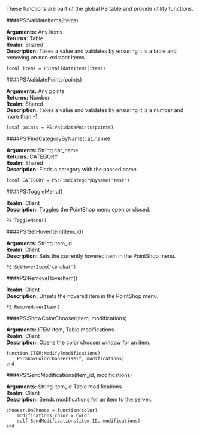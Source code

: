 <p class="lead">These functions are part of the global PS table and provide utility functions.</p>

####<a name="validate-items"></a>PS:ValidateItems(items)

**Arguments:** <span class="type">Any</span> items  
**Returns:** <span class="type">Table</span>  
**Realm:** <span class="shared">Shared</span>  
**Description:** Takes a value and validates by ensuring it is a table and removing an non-existant items.

    local items = PS:ValidateItems(items)

####<a name="validate-points"></a>PS:ValidatePoints(points)

**Arguments:** <span class="type">Any</span> points  
**Returns:** <span class="type">Number</span>  
**Realm:** <span class="shared">Shared</span>  
**Description:** Takes a value and validates by ensuring it is a number and more than -1.

    local points = PS:ValidatePoints(points)

####<a name="find-category-by-name"></a>PS:FindCategoryByName(cat\_name)

**Arguments:** <span class="type">String</span> cat\_name  
**Returns:** <span class="type">CATEGORY</span>  
**Realm:** <span class="shared">Shared</span>  
**Description:** Finds a category with the passed name.

    local CATEGORY = PS:FindCategoryByName('test')

####<a name="toggle-menu"></a>PS:ToggleMenu()

**Realm:** <span class="client">Client</span>  
**Description:** Toggles the PointShop menu open or closed.

    PS:ToggleMenu()

####<a name="set-hover-item"></a>PS:SetHoverItem(item\_id)

**Arguments:** <span class="type">String</span> item\_id  
**Realm:** <span class="client">Client</span>  
**Description:** Sets the currently hovered item in the PointShop menu.

    PS:SetHoverItem('conehat')

####<a name="remove-hover-item"></a>PS:RemoveHoverItem()

**Realm:** <span class="client">Client</span>  
**Description:** Unsets the hovered item in the PointShop menu.

    PS:RemoveHoverItem()

####<a name="show-color-chooser"></a>PS:ShowColorChooser(item, modifications)

**Arguments:** <span class="type">ITEM</span> item, <span class="type">Table</span> modifications   
**Realm:** <span class="client">Client</span>  
**Description:** Opens the color chooser window for an item.

    function ITEM:Modify(modifications)
        PS:ShowColorChooser(self, modifications)
    end

####<a name="send-modifications"></a>PS:SendModifications(item\_id, modifications)

**Arguments:** <span class="type">String</span> item\_id <span class="type">Table</span> modifications   
**Realm:** <span class="client">Client</span>  
**Description:** Sends modifications for an item to the server.

    chooser.OnChoose = function(color)
        modifications.color = color
        self:SendModifications(item.ID, modifications)
    end

